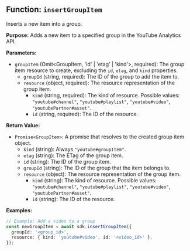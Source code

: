 ## Function: `insertGroupItem`

Inserts a new item into a group.

**Purpose:**
Adds a new item to a specified group in the YouTube Analytics API.

**Parameters:**

- `groupItem` (Omit<GroupItem, 'id' | 'etag' | 'kind'>, required): The group item resource to create, excluding the `id`, `etag`, and `kind` properties.
  - `groupId` (string, required): The ID of the group to add the item to.
  - `resource` (object, required): The resource representation of the group item.
    - `kind` (string, required): The kind of resource. Possible values: `"youtube#channel"`, `"youtube#playlist"`, `"youtube#video"`, `"youtubePartner#asset"`.
    - `id` (string, required): The ID of the resource.

**Return Value:**

- `Promise<GroupItem>`: A promise that resolves to the created group item object.
  - `kind` (string): Always `"youtube#groupItem"`.
  - `etag` (string): The ETag of the group item.
  - `id` (string): The ID of the group item.
  - `groupId` (string): The ID of the group that the item belongs to.
  - `resource` (object): The resource representation of the group item.
    - `kind` (string): The kind of resource. Possible values: `"youtube#channel"`, `"youtube#playlist"`, `"youtube#video"`, `"youtubePartner#asset"`.
    - `id` (string): The ID of the resource.

**Examples:**

```typescript
// Example: Add a video to a group
const newGroupItem = await sdk.insertGroupItem({
  groupId: '<group_id>',
  resource: { kind: 'youtube#video', id: '<video_id>' },
});
```